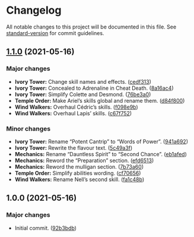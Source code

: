 # Changelog

All notable changes to this project will be documented in this file. See
[standard-version](https://github.com/conventional-changelog/standard-version)
for commit guidelines.

## [1.1.0](https://github.com/rphln/Swordsong/compare/v1.0.0...v1.1.0) (2021-05-16)

### Major changes

  - **Ivory Tower:** Change skill names and effects.
    ([cedf313](https://github.com/rphln/Swordsong/commit/cedf31308a6f3debde9a0f7f3529c7d9655f61a7))
  - **Ivory Tower:** Concealed to Adrenaline in Cheat Death.
    ([8a16ac4](https://github.com/rphln/Swordsong/commit/8a16ac4cfad46c31d0b8827bd30d58182f42178b))
  - **Ivory Tower:** Simplify Colette and Desmond.
    ([76be3a0](https://github.com/rphln/Swordsong/commit/76be3a02787e0eda1c126b9047a9c897571eeaa6))
  - **Temple Order:** Make Ariel’s skills global and rename them.
    ([d84f800](https://github.com/rphln/Swordsong/commit/d84f800506d3e7d84666960672672f91de77d251))
  - **Wind Walkers:** Overhaul Cédric’s skills.
    ([f098e9b](https://github.com/rphln/Swordsong/commit/f098e9baf9246da5b681a771b2b5786774aa712e))
  - **Wind Walkers:** Overhaul Lapis’ skills.
    ([c67f752](https://github.com/rphln/Swordsong/commit/c67f752e5f4b698ec9c23741706bf911c314eeb0))

### Minor changes

  - **Ivory Tower:** Rename “Potent Cantrip” to “Words of Power”.
    ([941a692](https://github.com/rphln/Swordsong/commit/941a6925268a5f59a2ae574260729c00521f627b))
  - **Ivory Tower:** Rewrite the flavour text.
    ([5c49a3f](https://github.com/rphln/Swordsong/commit/5c49a3fea48afd289ee4660b2a8799ad4f42f9a9))
  - **Mechanics:** Rename “Dauntless Spirit” to “Second Chance”.
    ([eb1afed](https://github.com/rphln/Swordsong/commit/eb1afed213af8bdb8aeea4250efeac31ea82f035))
  - **Mechanics:** Reword the “Preparation” section.
    ([efd6513](https://github.com/rphln/Swordsong/commit/efd65137b6aaa5d30708279d6f4e7f09b3b7ea4f))
  - **Mechanics:** Reword the mulligan section.
    ([7b73a60](https://github.com/rphln/Swordsong/commit/7b73a60339f794b73a7a64f047422e38908f9227))
  - **Temple Order:** Simplify abilities wording.
    ([cf70656](https://github.com/rphln/Swordsong/commit/cf7065664e3f78122f3dba40cdc4a52ead3e8d1b))
  - **Wind Walkers:** Rename Nell’s second skill.
    ([fa1c48b](https://github.com/rphln/Swordsong/commit/fa1c48b8efd289dfa09f174804ca3317f8f99d49))

## 1.0.0 (2021-05-16)

### Major changes

  - Initial commit.
    ([92b3bdb](https://github.com/rphln/Swordsong/commit/92b3bdb85a84cf0cd068bd14161d793f97bbd2c9))
